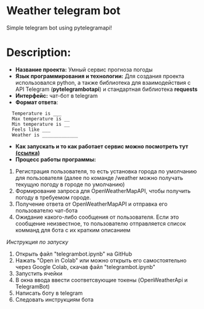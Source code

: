 # Weather telegram bot
Simple telegram bot using pytelegramapi!

# Description:

* **Название проекта:** Умный сервис прогноза погоды
* **Язык программирования и технологии:** Для создания проекта использовался python, а также библиотека для взаимодействия с API Telegram (**pytelegrambotapi**) и стандартная библиотека **requests**
* **Интерфейс:** чат-бот в telegram
* **Формат ответа**:
```
  Temperature is ___ 
  Max temperature is __
  Min temperature is __
  Feels like ___
  Weather is _____________
```
* **Как запускать и то как работает сервис можно посмотреть тут [(ссылка)](https://www.loom.com/share/e163c77c12484d7d8b611e6d8021dfb3)**
* **Процесс работы программы:**
1. Регистрация пользователя, то есть установка города по умолчанию для пользователя (далее по команде /weather можно получать текущую погоду в городе по умолчанию)
2. Формирование запроса для OpenWeatherMapAPI, чтобы получить погоду в требуемом городе.
3. Получение ответа от OpenWeatherMapAPI и отправка его пользователю чат-бота
4. Ожидание какого-либо сообщения от пользователя. Если это сообщение неизвестное, то пользователю отправляется список комманд для бота с их кратким описанием

*Инструкция по запуску*
1. Открыть файл "telegrambot.ipynb" на GitHub
2. Нажать "Open in Colab" или можно открыть его самостоятельно через Google Colab, скачав файл "telegrambot.ipynb"
3. Запустить ячейки
4. В окна ввода ввести соответсвующие токены (OpenWeatherApi и TelegramBot)
5. Написать боту в telegram
6. Следовать инструкциям бота
